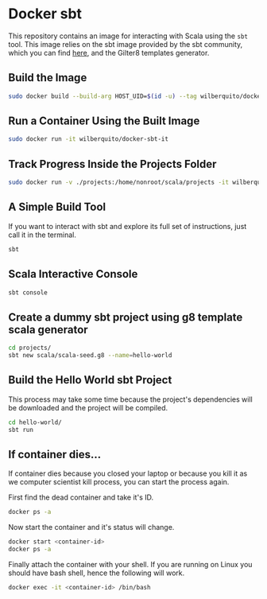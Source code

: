 # Docker sbt

This repository contains an image for interacting with Scala using the `sbt`
tool. This image relies on the sbt image provided by the sbt community, which
you can find [here](https://github.com/sbt/docker-sbt/tree/master), and the
Gilter8 templates generator.

## Build the Image

```sh
sudo docker build --build-arg HOST_UID=$(id -u) --tag wilberquito/docker-sbt-it .  --no-cache
```

## Run a Container Using the Built Image

```sh
sudo docker run -it wilberquito/docker-sbt-it
```

## Track Progress Inside the Projects Folder

```sh
sudo docker run -v ./projects:/home/nonroot/scala/projects -it wilberquito/docker-sbt-it
```

## A Simple Build Tool

If you want to interact with sbt and explore its full set of instructions, just
call it in the terminal.

```sh
sbt
```

## Scala Interactive Console

```sh
sbt console
```

## Create a dummy sbt project using g8 template scala generator

```sh
cd projects/
sbt new scala/scala-seed.g8 --name=hello-world
```

## Build the Hello World sbt Project

This process may take some time because the project's dependencies will be
downloaded and the project will be compiled.

```sh
cd hello-world/
sbt run
```

## If container dies...

If container dies because you closed your laptop
or because you kill it as we computer scientist kill process,
you can start the process again.

First find the dead container and take it's ID.

```sh
docker ps -a
```

Now start the container
and it's status will change.

```sh
docker start <container-id>
docker ps -a
```

Finally attach the container with your shell. If you are running on Linux you
should have bash shell, hence the following will work.

```sh
docker exec -it <container-id> /bin/bash
```

